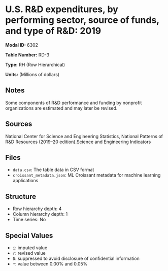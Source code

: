 # U.S. R&D expenditures, by performing sector, source of funds, and type of R&D: 2019

**Modal ID:** 6302

**Table Number:** RD-3

**Type:** RH (Row Hierarchical)

**Units:** (Millions of dollars)

## Notes

Some components of R&D performance and funding by nonprofit organizations are estimated and may later be revised.

## Sources

National Center for Science and Engineering Statistics, National Patterns of R&D Resources (2019–20 edition).Science and Engineering Indicators

## Files

- `data.csv`: The table data in CSV format
- `croissant_metadata.json`: ML Croissant metadata for machine learning applications

## Structure

- Row hierarchy depth: 4
- Column hierarchy depth: 1
- Time series: No

## Special Values

- `i`: imputed value
- `r`: revised value
- `D`: suppressed to avoid disclosure of confidential information
- `*`: value between 0.00% and 0.05%

